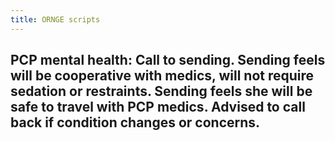 ```yaml
---
title: ORNGE scripts
---
```


## **PCP mental health**:  Call to sending.  Sending feels will be cooperative with medics, will not require sedation or restraints.  Sending feels she will be safe to travel with PCP medics.  Advised to call back if condition changes or concerns.
##
##
